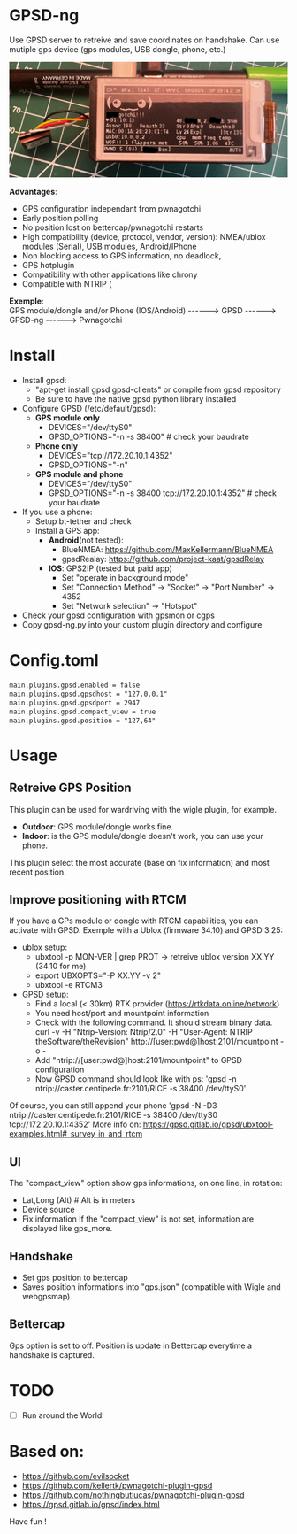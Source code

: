 # GPSD-ng
Use GPSD server to retreive and save coordinates on handshake. Can use mutiple gps device (gps modules, USB dongle, phone, etc.)

![Front image of pwnagotchi](pwnagotchi.jpeg)

__Advantages__:
- GPS configuration independant from pwnagotchi
- Early position polling
- No position lost on bettercap/pwnagotchi restarts
- High compatibility (device, protocol, vendor, version): NMEA/ublox modules (Serial), USB modules, Android/IPhone
- Non blocking access to GPS information, no deadlock, 
- GPS hotplugin
- Compatibility with other applications like chrony
- Compatible with NTRIP (

__Exemple__:\
GPS module/dongle and/or Phone (IOS/Android) ------> GPSD ------> GPSD-ng ------> Pwnagotchi

# Install
- Install gpsd:
  - "apt-get install gpsd gpsd-clients" or compile from gpsd repository
  - Be sure to have the native gpsd python library installed
- Configure GPSD (/etc/default/gpsd):
  - __GPS module only__
    - DEVICES="/dev/ttyS0"
    - GPSD_OPTIONS="-n -s 38400" # check your baudrate
  - __Phone only__
    - DEVICES="tcp://172.20.10.1:4352"
    - GPSD_OPTIONS="-n"
  - __GPS module and phone__
    - DEVICES="/dev/ttyS0"
    - GPSD_OPTIONS="-n -s 38400 tcp://172.20.10.1:4352" # check your baudrate
- If you use a phone:
  - Setup bt-tether and check
  - Install a GPS app:
    - __Android__(not tested):
      - BlueNMEA: https://github.com/MaxKellermann/BlueNMEA
      - gpsdRealay: https://github.com/project-kaat/gpsdRelay
    - __IOS__: GPS2IP (tested but paid app)
      - Set "operate in background mode"
      - Set "Connection Method" -> "Socket" -> "Port Number" -> 4352
      - Set "Network selection" -> "Hotspot"
- Check your gpsd configuration with gpsmon or cgps
- Copy gpsd-ng.py into your custom plugin directory and configure

# Config.toml
```
main.plugins.gpsd.enabled = false
main.plugins.gpsd.gpsdhost = "127.0.0.1"
main.plugins.gpsd.gpsdport = 2947
main.plugins.gpsd.compact_view = true
main.plugins.gpsd.position = "127,64"
```

# Usage
## Retreive GPS Position
This plugin can be used for wardriving with the wigle plugin, for example.
- __Outdoor__: GPS module/dongle works fine. 
- __Indoor__: is the GPS module/dongle doesn't work, you can use your phone.

This plugin select the most accurate (base on fix information) and most recent position.

## Improve positioning with RTCM
If you have a GPs module or dongle with RTCM capabilities, you can activate with GPSD.
Exemple with a Ublox (firmware 34.10) and GPSD 3.25:
- ublox setup:
  - ubxtool -p MON-VER | grep PROT  -> retreive ublox version XX.YY (34.10 for me)
  - export UBXOPTS="-P XX.YY -v 2"
  - ubxtool -e RTCM3
- GPSD setup:
  - Find a local (< 30km) RTK provider (https://rtkdata.online/network)
  - You need host/port and mountpoint information
  - Check with the following command. It should stream binary data.\
curl -v -H "Ntrip-Version: Ntrip/2.0" -H "User-Agent: NTRIP theSoftware/theRevision" http://[user:pwd@]host:2101/mountpoint -o -
  - Add "ntrip://[user:pwd@]host:2101/mountpoint" to GPSD configuration
  - Now GPSD command should look like with ps: 'gpsd -n ntrip://caster.centipede.fr:2101/RICE -s 38400 /dev/ttyS0'

Of course, you can still append your phone 'gpsd -N -D3 ntrip://caster.centipede.fr:2101/RICE -s 38400 /dev/ttyS0 tcp://172.20.10.1:4352'
More info on: https://gpsd.gitlab.io/gpsd/ubxtool-examples.html#_survey_in_and_rtcm

## UI
The "compact_view" option show gps informations, on one line, in rotation:
- Lat,Long (Alt) # Alt is in meters
- Device source
- Fix information
If the "compact_view" is not set, information are displayed like gps_more.

## Handshake
- Set gps position to bettercap
- Saves position informations into "gps.json" (compatible with Wigle and webgpsmap)

## Bettercap
Gps option is set to off. Position is update in Bettercap everytime a handshake is captured.

# TODO
- [ ] Run around the World!
 
# Based on:
- https://github.com/evilsocket
- https://github.com/kellertk/pwnagotchi-plugin-gpsd
- https://github.com/nothingbutlucas/pwnagotchi-plugin-gpsd
- https://gpsd.gitlab.io/gpsd/index.html

Have fun !
